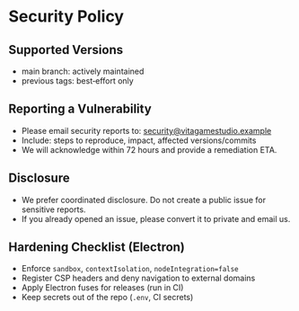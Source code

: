 # Security Policy

## Supported Versions

- main branch: actively maintained
- previous tags: best‑effort only

## Reporting a Vulnerability

- Please email security reports to: security@vitagamestudio.example
- Include: steps to reproduce, impact, affected versions/commits
- We will acknowledge within 72 hours and provide a remediation ETA.

## Disclosure

- We prefer coordinated disclosure. Do not create a public issue for sensitive reports.
- If you already opened an issue, please convert it to private and email us.

## Hardening Checklist (Electron)

- Enforce `sandbox`, `contextIsolation`, `nodeIntegration=false`
- Register CSP headers and deny navigation to external domains
- Apply Electron fuses for releases (run in CI)
- Keep secrets out of the repo (`.env`, CI secrets)
